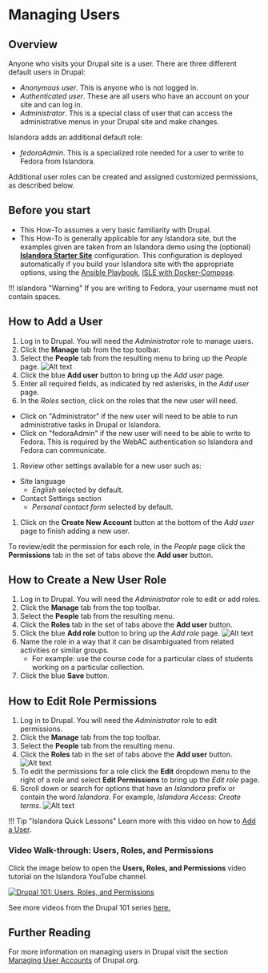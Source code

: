 # Managing Users

## Overview

Anyone who visits your Drupal site is a user. There are three different default users in Drupal:

- _Anonymous user_. This is anyone who is not logged in.
- _Authenticated user_. These are all users who have an account on your site and can log in.
- _Administrator_. This is a special class of user that can access the administrative menus in your Drupal site and make changes.

Islandora adds an additional default role:

- _fedoraAdmin_. This is a specialized role needed for a user to write to Fedora from Islandora.


Additional user roles can be created and assigned customized permissions, as described below.

## Before you start

- This How-To assumes a very basic familiarity with Drupal.
- This How-To is generally applicable for any Islandora site, but the examples given are taken from an Islandora demo using the (optional) **[Islandora Starter Site](https://github.com/Islandora/islandora-starter-site)** configuration. This configuration is deployed automatically if you build your Islandora site with the appropriate options, using the [Ansible Playbook](../installation/playbook.md), [ISLE with Docker-Compose](../installation/docker-introduction.md).

!!! islandora "Warning"
    If you are writing to Fedora, your username must not contain spaces.

## How to Add a User
1. Log in to Drupal. You will need the _Administrator_ role to manage users.
1. Click the **Manage** tab from the top toolbar.
1. Select the **People** tab from the resulting menu to bring up the *People* page.
![Alt text](../assets/users_people.png "People page")
1. Click the blue **Add user** button to bring up the *Add user* page.
1. Enter all required fields, as indicated by red asterisks, in the *Add user* page.
1. In the *Roles* section, click on the roles that the new user will need.
  - Click on "Administrator" if the new user will need to be able to run administrative tasks in Drupal or Islandora.
  - Click on "fedoraAdmin" if the new user will need to be able to write to Fedora. This is required by the WebAC authentication so Islandora and Fedora can communicate.
1. Review other settings available for a new user such as:
  - Site language
    - *English* selected by default.
  - Contact Settings section
    - *Personal contact form* selected by default.
1. Click on the **Create New Account** button at the bottom of the *Add user* page to finish adding a new user.

To review/edit the permission for each role, in the *People* page click the **Permissions** tab in the set of tabs above the **Add user** button.

## How to Create a New User Role
1. Log in to Drupal. You will need the _Administrator_ role to edit or add roles.
1. Click the **Manage** tab from the top toolbar.
1. Select the **People** tab from the resulting menu.
1. Click the **Roles** tab in the set of tabs above the **Add user** button.
1. Click the blue **Add role** button to bring up the *Add role* page.
![Alt text](../assets/users_people_roles.png "Roles page")
1. Name the role in a way that it can be disambiguated from related activities or similar groups.
    * For example: use the course code for a particular class of students working on a particular collection.
1. Click the blue **Save** button.

## How to Edit Role Permissions
1. Log in to Drupal. You will need the _Administrator_ role to edit permissions.
1. Click the **Manage** tab from the top toolbar.
1. Select the **People** tab from the resulting menu.
1. Click the **Roles** tab in the set of tabs above the **Add user** button.
![Alt text](../assets/users_people_roles.png "Roles page")
1. To edit the permissions for a role click the **Edit** dropdown menu to the right of a role and select **Edit Permissions** to bring up the *Edit role* page.
1. Scroll down or search for options that have an *Islandora* prefix or contain the word *Islandora*. For example, *Islandora Access: Create terms*.
![Alt text](../assets/users_permissions.png "Permissions page")

!!! Tip "Islandora Quick Lessons"
    Learn more with this video on how to [Add a User](https://youtu.be/XSokAFRVBuE).

### Video Walk-through: Users, Roles, and Permissions

Click the image below to open the **Users, Roles, and Permissions** video tutorial on the Islandora YouTube channel.

[![Drupal 101: Users, Roles, and Permissions](https://img.youtube.com/vi/UXJa0mfS_0U/0.jpg)](https://www.youtube.com/watch?v=UXJa0mfS_0U)

See more videos from the Drupal 101 series [here.](https://www.youtube.com/watch?v=meRNdBxaiTE&list=PL4seFC7ELUtogpsYoN8WZLLOjJVRZFGTZ)

## Further Reading

For more information on managing users in Drupal visit the section
[Managing User Accounts](https://www.drupal.org/docs/user_guide/en/user-chapter.html) of Drupal.org.
